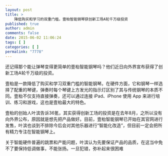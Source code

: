```yaml
---
layout: post
title: >
    降低购买和学习的双重门槛，壹枱智能钢琴获创新工场A轮千万级投资
published: true
author: admin
comments: false
date: 2015-06-02 11:06:24
tags: [ ]
categories: [ ]
permalink: "7778"
---
```



还记得那个能让弹琴变得更简单的壹枱智能钢琴吗？他们近日向外界宣布获得了创新工场A轮千万级的投资。

壹枱是一款降低了购买和学习双重门槛的智能钢琴。在硬件方面，它和钢琴一样选择了配重的琴键，弹奏时每个琴键上方发光的指示灯区别了其与传统钢琴的本质不同。壹枱不仅支持直接弹奏，还可以通过连接 iPad、iPhone 使用 App 来进行培训、练习和游戏，这也是壹枱最大的特色。



壹枱的创始人叶滨告诉36氪，其实获得创新工场的投资是在去年8月，之所以没有向外界公布，原因就是想先把产品做好。目前，壹枱智能钢琴已开始在其官网进行发售，叶滨也谈到不排除今后会对其他乐器进行“智能化改造”，但目前一定会把所有精力专注在智能钢琴上。

关于智能硬件普遍的跳票和产能问题，叶滨认为先要保证产品的品质，在这当中免不了要保持低调做事，不能张扬。一旦犯错，弥补起来很困难